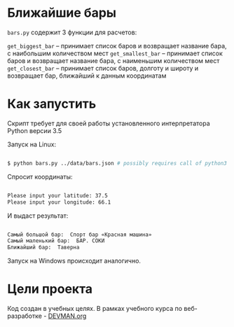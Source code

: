 # Ближайшие бары

`bars.py` содержит 3 функции для расчетов:

`get_biggest_bar` – принимает список баров и возвращает название бара, с наибольшим количеством мест
`get_smallest_bar` – принимает список баров и возвращает название бара, с наименьшим количеством мест
`get_closest_bar` – принимает список баров, долготу и широту и возвращает бар, ближайший к данным координатам

# Как запустить

Скрипт требует для своей работы установленного интерпретатора Python версии 3.5

Запуск на Linux:

```bash

$ python bars.py ../data/bars.json # possibly requires call of python3 executive instead of just python

```
Спросит координаты:
```bash

Please input your latitude: 37.5
Please input your longitude: 66.1

```
И выдаст результат:
```bash

Самый большой бар:  Спорт бар «Красная машина»
Самый маленький бар:  БАР. СОКИ
Ближайший бар:  Таверна

```

Запуск на Windows происходит аналогично.

# Цели проекта

Код создан в учебных целях. В рамках учебного курса по веб-разработке - [DEVMAN.org](https://devman.org)
